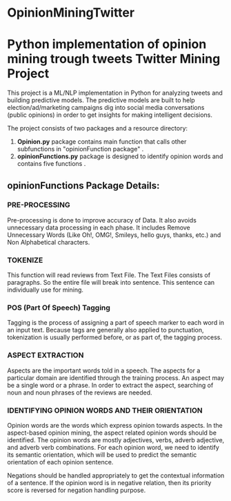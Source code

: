 # OpinionMiningTwitter
Python implementation of opinion mining trough tweets
Twitter Mining Project
======================

This project is a ML/NLP implementation in Python for analyzing tweets and building predictive models. The predictive models are built to help election/ad/marketing campaigns dig into social media conversations (public opinions) in order to get insights for making intelligent decisions.

The project consists of two packages and a resource directory:
<ol>
<li><b>Opinion.py</b> package contains main function that calls other subfunctions in "opinionFunction package"  .</li>
<li><b>opinionFunctions.py</b> package is designed to identify opinion words and contains five functions .</li>

</ol>

<h2> opinionFunctions Package Details:</h2>
<h3>PRE-PROCESSING</h3>
<p>Pre-processing is done to improve accuracy of Data. It also avoids unnecessary data processing in each phase. It includes Remove Unnecessary Words (Like Oh!, OMG!, Smileys, hello guys, thanks, etc.) and Non Alphabetical characters.</p>

<h3>TOKENIZE</h3>
<p>This function will read reviews from Text File. The Text Files consists of paragraphs. So the entire file will break into sentence. This sentence can individually use for mining.</p>

<h3>POS (Part Of Speech) Tagging</h3>
<p>Tagging is the process of assigning a part of speech marker to each word in an input text. Because tags are generally also applied to punctuation, tokenization is usually performed before, or as part of, the tagging process.</p>

<h3>ASPECT EXTRACTION</h3>
<p>Aspects are the important words told in a speech. The aspects for a particular domain are identified through the training process. An aspect may be a single word or a phrase. In order to extract the aspect, searching of noun and noun phrases of the reviews are needed.</p>

<h3>IDENTIFYING OPINION WORDS AND THEIR ORIENTATION</h3>
<p>Opinion words are the words which express opinion towards aspects. In the aspect-based opinion mining, the aspect related opinion words should be identified. The opinion words are mostly adjectives, verbs, adverb adjective, and adverb verb combinations. For each opinion word, we need to identify its semantic orientation, which will be used to predict the semantic orientation of each opinion sentence.

Negations should be handled appropriately to get the contextual information of a sentence. If the opinion word is in negative relation, then its priority score is reversed for negation handling purpose.</p>






